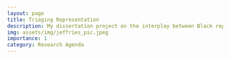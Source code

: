 ```yaml
---
layout: page
title: Triaging Representation
description: My dissertation project on the interplay between Black representation and community investment
img: assets/img/jeffries_pic.jpeg
importance: 1
category: Research Agenda
---
```

